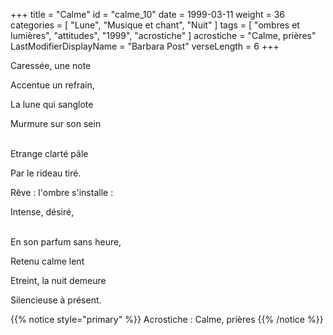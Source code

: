 +++
title = "Calme"
id = "calme_10"
date = 1999-03-11
weight = 36
categories = [ "Lune", "Musique et chant", "Nuit" ]
tags = [ "ombres et lumières", "attitudes", "1999", "acrostiche" ]
acrostiche = "Calme, prières"
LastModifierDisplayName = "Barbara Post"
verseLength = 6
+++

Caressée, une note

Accentue un refrain,

La lune qui sanglote

Murmure sur son sein

 \
Etrange clarté pâle

Par le rideau tiré.

Rêve : l'ombre s'installe :

Intense, désiré,

 \
En son parfum sans heure,

Retenu calme lent

Etreint, la nuit demeure

Silencieuse à présent.

{{% notice style="primary" %}}
Acrostiche : Calme, prières
{{% /notice %}}
